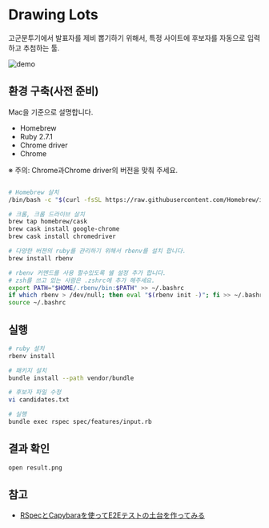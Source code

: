# Drawing Lots

고군분투기에서 발표자를 제비 뽑기하기 위해서, 특정 사이트에 후보자를 자동으로 입력 하고 추첨하는 툴.

![demo](/images/demo.gif)

## 환경 구축(사전 준비)

Mac을 기준으로 설명합니다.

- Homebrew
- Ruby 2.7.1
- Chrome driver
- Chrome

※ 주의: Chrome과Chrome driver의 버전을 맞춰 주세요.

```bash

# Homebrew 살치
/bin/bash -c "$(curl -fsSL https://raw.githubusercontent.com/Homebrew/install/master/install.sh)"

# 크롬, 크롬 드라이브 살치
brew tap homebrew/cask
brew cask install google-chrome
brew cask install chromedriver

# 다양한 버젼의 ruby를 관리하기 위해서 rbenv를 설치 합니다.
brew install rbenv

# rbenv 커멘드를 사용 할수있도록 쉘 설정 추가 합니다.
# zsh를 쓰고 있는 사람은 .zshrc에 추가 해주세요.
export PATH="$HOME/.rbenv/bin:$PATH" >> ~/.bashrc
if which rbenv > /dev/null; then eval "$(rbenv init -)"; fi >> ~/.bashrc
source ~/.bashrc
```

## 실행

```bash
# ruby 설치
rbenv install

# 패키지 설치
bundle install --path vendor/bundle

# 후보자 파일 수정
vi candidates.txt

# 실행
bundle exec rspec spec/features/input.rb
```

## 결과 확인

```bash
open result.png
```

## 참고

- [RSpecとCapybaraを使ってE2Eテストの土台を作ってみる](https://qiita.com/takayamag/items/8bde23a90ea4fc3c42a7)
